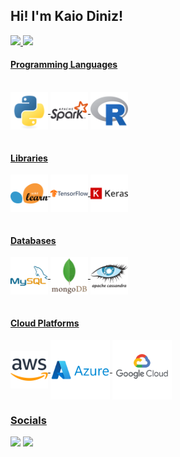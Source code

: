 ## Hi! I'm Kaio Diniz!
 <div>
  <a href="https://github.com/kaiodiniz1">
  <img height="160em" src="https://github-readme-stats.vercel.app/api?username=kaiodiniz1&show_icons=true&theme=vision-friendly-dark"/>
  <img height="160em" src="https://github-readme-stats.vercel.app/api/top-langs/?username=kaiodiniz1&layout=compact&langs_count=7&theme=vision-friendly-dark"/>
</div>

#### Programming Languages
<div style="display: inline_block"><br>
 
 <img align="center" alt="kaiodiniz1-Python" height="60" width="60" src="https://raw.githubusercontent.com/devicons/devicon/master/icons/python/python-original.svg">
 <img align="center" alt="kaiodiniz1-Python" height="60" width="60" src="https://raw.githubusercontent.com/devicons/devicon/master/icons/apachespark/apachespark-original-wordmark.svg">
 <img align="center" alt="kaiodiniz1-R" height="60" width="60" src="https://github.com/devicons/devicon/blob/master/icons/r/r-original.svg">
  
</div>


<div style="display: inline_block"><br>
 
#### Libraries
<img align="center" alt="kaiodiniz1-Scikit" height="60" width="60" src="https://github.com/devicons/devicon/blob/master/icons/scikitlearn/scikitlearn-original.svg">
<img align="center" alt="kaiodiniz1-TensorFlow" height="60" width="60" src="https://github.com/devicons/devicon/blob/master/icons/tensorflow/tensorflow-original-wordmark.svg">
<img align="center" alt="kaiodiniz1-KerasFlow" height="60" width="60" src="https://github.com/devicons/devicon/blob/master/icons/keras/keras-original-wordmark.svg">

</div> 
<div style="display: inline_block"><br>

#### Databases
<img align="center" alt="kaiodiniz1-MySQL" height="60" width="60" src="https://github.com/devicons/devicon/blob/master/icons/mysql/mysql-original-wordmark.svg">
<img align="center" alt="kaiodiniz1-MySQL" height="60" width="60" src="https://github.com/devicons/devicon/blob/master/icons/mongodb/mongodb-original-wordmark.svg">
<img align="center" alt="kaiodiniz1-MySQL" height="60" width="60" src="https://github.com/devicons/devicon/blob/master/icons/cassandra/cassandra-original-wordmark.svg">


</div> 


<div style="display: inline_block"><br>

#### Cloud Platforms
<img align="center" alt="kaiodiniz1-AWS" height="60" width="60" src="https://github.com/devicons/devicon/blob/master/icons/amazonwebservices/amazonwebservices-original-wordmark.svg">
<img align="center" alt="kaiodiniz1-Azure" height="95" width="95" src="https://github.com/devicons/devicon/blob/master/icons/azure/azure-original-wordmark.svg">
<img align="center" alt="kaiodiniz1-Google" height="95" width="95" src="https://github.com/devicons/devicon/blob/master/icons/googlecloud/googlecloud-original-wordmark.svg">

</div> 

### Socials
<div> 
 
  <a href = "mailto:kvd.vinicius@gmail.com"><img src="https://img.shields.io/badge/-Gmail-%23333?style=for-the-badge&logo=gmail&logoColor=white" target="_blank"></a>
  <a href="https://www.linkedin.com/in/kaiodiniz/" target="_blank"><img src="https://img.shields.io/badge/-LinkedIn-%230077B5?style=for-the-badge&logo=linkedin&logoColor=white" target="_blank"></a> 
  
</div>
